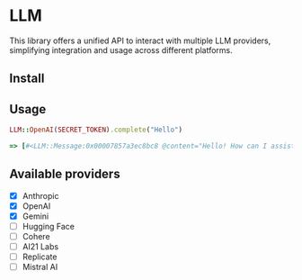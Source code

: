 # LLM

This library offers a unified API to interact with multiple LLM providers, simplifying integration and usage across different platforms.

## Install

## Usage

```ruby
LLM::OpenAI(SECRET_TOKEN).complete("Hello")

=> [#<LLM::Message:0x00007857a3ec8bc8 @content="Hello! How can I assist you today?", @role="assistant">]
```

## Available providers

- [x] Anthropic
- [x] OpenAI
- [x] Gemini
- [ ] Hugging Face
- [ ] Cohere
- [ ] AI21 Labs
- [ ] Replicate
- [ ] Mistral AI
